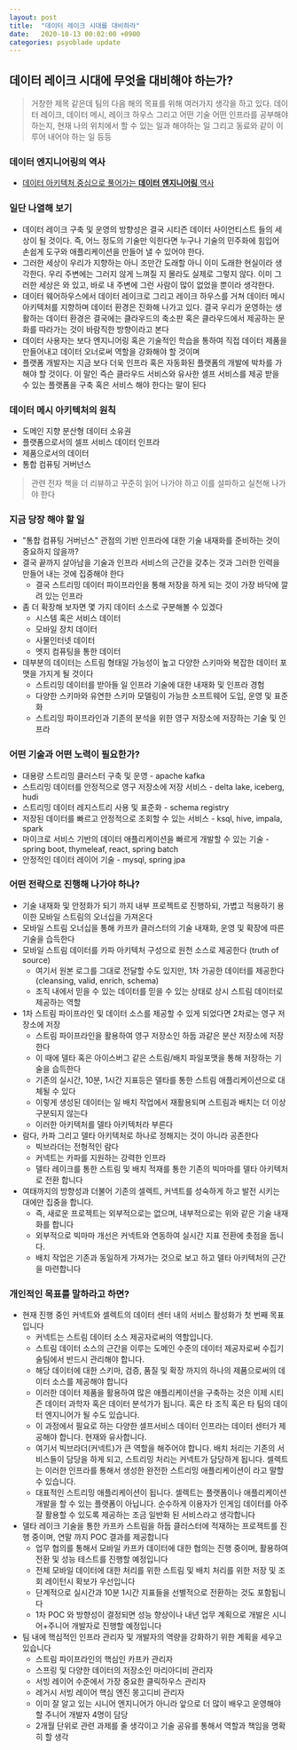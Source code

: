 ```yaml
---
layout: post
title:  "데이터 레이크 시대를 대비하라"
date:   2020-10-13 00:02:00 +0900
categories: psyoblade update
---
```


## 데이터 레이크 시대에 무엇을 대비해야 하는가?

> 거창한 제목 같은데 팀의 다음 해의 목표를 위해 여러가지 생각을 하고 있다. 데이터 레이크, 데이터 메시, 레이크 하우스 그리고 어떤 기술 어떤 인프라를 공부해야 하는지, 현재 나의 위치에서 할 수 있는 일과 해야하는 일 그리고 동료와 같이 이루어 내어야 하는 일 등등

### 데이터 엔지니어링의 역사

* [데이터 아키텍처 중심으로 풀어가는 **데이터** **엔지니어링** 역사](/docs/데이터_엔지니어링_역사_v1.1.pdf)

### 일단 나열해 보기

* 데이터 레이크 구축 및 운영의 방향성은 결국 시티즌 데이터 사이언티스트 들의 세상이 될 것이다. 즉, 어느 정도의 기술만 익힌다면 누구나 기술의 민주화에 힘입어 손쉽게 도구와 애플리케이션을 만들어 낼 수 있어야 한다. 
* 그러한 세상이 우리가 지향하는 아니 조만간 도래할 아니 이미 도래한 현실이라 생각한다. 우리 주변에는 그러지 않게 느껴질 지 몰라도 실제로 그렇지 않다. 이미 그러한 세상은 와 있고, 바로 내 주변에 그런 사람이 많이 없었을 뿐이라 생각한다.
* 데이터 웨어하우스에서 데이터 레이크로 그리고 레이크 하우스를 거쳐 데이터 메시 아키텍처를 지향하며 데이터 환경은 진화해 나가고 있다. 결국 우리가 운영하는 생활하는 데이터 환경은 결국에는 클라우드의 축소판 혹은 클라우드에서 제공하는 문화를 따라가는 것이 바람직한 방향이라고 본다
* 데이터 사용자는 보다 엔지니어링 혹은 기술적인 학습을 통하여 직접 데이터 제품을 만들어내고 데이터 오너로써 역할을 강화해야 할 것이며
* 플랫폼 개발자는 지금 보다 더욱 인프라 혹은 자동화된 플랫폼의 개발에 박차를 가해야 할 것이다. 이 말인 즉슨 클라우드 서비스와 유사한 셀프 서비스를 제공 받을 수 있는 플랫폼을 구축 혹은 서비스 해야 한다는 말이 된다

### 데이터 메시 아키텍처의 원칙

* 도메인 지향 분산형 데이터 소유권
* 플랫폼으로서의 셀프 서비스 데이터 인프라
* 제품으로서의 데이터
* 통합 컴퓨팅 거버넌스

>  관련 전자 책을 더 리뷰하고 꾸준히 읽어 나가야 하고 이를 설파하고 실천해 나가야 한다

### 지금 당장 해야 할 일

* "통합 컴퓨팅 거버넌스" 관점의 기반 인프라에 대한 기술 내재화를 준비하는 것이 중요하지 않을까?
* 결국 끝까지 살아남을 기술과 인프라 서비스의 근간을 갖추는 것과 그러한 인력을 만들어 내는 것에 집중해야 한다
  * 결국 스트리밍 데이터 파이프라인을 통해 저장을 하게 되는 것이 가장 바닥에 깔려 있는 인프라
* 좀 더 확장해 보자면 몇 가지 데이터 소스로 구분해볼 수 있겠다
  * 시스템 혹은 서비스 데이터
  * 모바일 장치 데이터
  * 사물인터넷 데이터
  * 엣지 컴퓨팅을 통한 데이터
* 데부분의 데이터는 스트림 형태일 가능성이 높고 다양한 스키마와 복잡한 데이터 포맷을 가지게 될 것이다
  * 스트리밍 데이터를 받아들 일 인프라 기술에 대한 내재화 및 인프라 경험
  * 다양한 스키마와 유연한 스키마 모델링이 가능한 소프트웨어 도입, 운영 및 표준화
  * 스트리밍 파이프라인과 기존의 분석을 위한 영구 저장소에 저장하는 기술 및 인프라

### 어떤 기술과 어떤 노력이 필요한가?

* 대용량 스트리밍 클러스터 구축 및 운영 - apache kafka
* 스트리밍 데이터를 안정적으로 영구 저장소에 저장 서비스 - delta lake, iceberg, hudi
* 스트리밍 데이터 레지스트리 사용 및 표준화 - schema registry
* 저장된 데이터를 빠르고 안정적으로 조회할 수 있는 서비스 - ksql, hive, impala, spark
* 마이크로 서비스 기반의 데이터 애플리케이션을 빠르게 개발할 수 있는 기술 - spring boot, thymeleaf, react, spring batch
* 안정적인 데이터 레이어 기술 - mysql, spring jpa

### 어떤 전략으로 진행해 나가야 하나?

* 기술 내재화 및 안정화가 되기 까지 내부 프로젝트로 진행하되, 가볍고 적용하기 용이한 모바일 스트림의 오너십을 가져온다
* 모바일 스트림 오너십을 통해 카프카 클러스터의 기술 내재화, 운영 및 확장에 따른 기술을 습득한다
* 모바일 스트림 데이터를 카파 아키텍처 구성으로 원천 소스로 제공한다 (truth of source)
  * 여기서 원본 로그를 그대로 전달할 수도 있지만, 1차 가공한 데이터를 제공한다 (cleansing, valid, enrich, schema)
  * 조직 내에서 믿을 수 있는 데이터를 믿을 수 있는 상태로 상시 스트림 데이터로 제공하는 역할
* 1차 스트림 파이프라인 및 데이터 소스를 제공할 수 있게 되었다면 2차로는 영구 저장소에 저장
  * 스트림 파이프라인을 활용하여 영구 저장소인 하둡 과같은 분산 저장소에 저장한다
  * 이 때에 델타 혹은 아이스버그 같은 스트림/배치 파일포맷을 통해 저장하는 기술을 습득한다
  * 기존의 실시간, 10분, 1시간 지표등은 델타를 통한 스트림 애플리케이션으로 대체될 수 있다
  * 이렇게 생성된 데이터는 일 배치 작업에서 재활용되며 스트림과 배치는 더 이상 구분되지 않는다
  * 이러한 아키텍처를 델타 아키텍처라 부른다
* 람다, 카파 그리고 델타 아키텍처로 하나로 정해지는 것이 아니라 공존한다
  * 빅브라더는 전형적인 람다
  * 커넥트는 카파를 지원하는 강력한 인프라
  * 델타 레이크를 통한 스트림 및 배치 적재를 통한 기존의 빅마마를 델타 아키텍처로 전환 합니다
* 여태까지의 방향성과 더불어 기존의 셀렉트, 커넥트를 성숙하게 하고 발전 시키는 대에만 집중을 합니다.
  * 즉, 새로운 프로젝트는 외부적으로는 없으며, 내부적으로는 위와 같은 기술 내재화를 합니다
  * 외부적으로 빅마마 개선은 커넥트와 연동하여 실시간 지표 전환에 촛점을 둡니다.
  * 배치 작업은 기존과 동일하게 가져가는 것으로 보고 하고 델타 아키텍처의 근간을 마련합니다

### 개인적인 목표를 말하라고 하면?

* 현재 진행 중인 커넥트와 셀렉트의 데이터 센터 내의 서비스 활성화가 첫 번째 목표입니다
  * 커넥트는 스트림 데이터 소스 제공자로써의 역할입니다.
  * 스트림 데이터 소스의 근간을 이루는 도메인 수준의 데이터 제공자로써 수집기술팀에서 반드시 관리해야 합니다.
  * 해당 데이터에 대한 스키마, 검증, 품질 및 확장 까지의 하나의 제품으로써의 데이터 소스를 제공해야 합니다
  * 이러한 데이터 제품을 활용하여 많은 애플리케이션을 구축하는 것은 이제 시티즌 데이터 과학자 혹은 데이터 분석가가 됩니다. 혹은 타 조직 혹은 타 팀의 데이터 엔지니어가 될 수도 있습니다.
  * 이 과정에서 필요로 하는 다양한 셀프서비스 데이터 인프라는 데이터 센터가 제공해야 합니다. 현재와 유사합니다.
  * 여기서 빅브라더(커넥트)가 큰 역할을 해주어야 합니다. 배치 처리는 기존의 서비스들이 담당을 하게 되고, 스트리밍 처리는 커넥트가 담당하게 됩니다. 셀렉트는 이러한 인프라를 통해서 생성한 완전한 스트리밍 애플리케이션이 라고 말할 수 있습니다.
  * 대표적인 스트리밍 애플리케이션이 됩니다. 셀렉트는 플랫폼이나 애플리케이션 개발을 할 수 있는 플랫폼이 아닙니다. 순수하게 이용자가 인게임 데이터를 아주 잘 활용할 수 있도록 제공하는 조금 일반화 된 서비스라고 생각합니다
* 델타 레이크 기술을 통한 카프카 스트림을 하둡 클러스터에 적재하는 프로젝트를 진행 중이며, 연말 까지 POC 결과를 제공합니다
  * 업무 협의를 통해서 모바일 카프카 데이터에 대한 협의는 진행 중이며, 활용하여 전환 및 성능 테스트를 진행할 예정입니다
  * 전체 모바일 데이터에 대한 처리를 위한 스트림 및 배치 처리를 위한 저장 및 조회 레이턴시 확보가 우선입니다
  * 단계적으로 실시간과 10분 1시간 지표들을 선별적으로 전환하는 것도 포함됩니다
  * 1차 POC 와 방향성이 결정되면 성능 향상이나 내년 업무 계획으로 개발은 시니어+주니어 개발자로 진행할 예정입니다
* 팀 내에 핵심적인 인프라 관리자 및 개발자의 역량을 강화하기 위한 계획을 세우고 있습니다
  * 스트림 파이프라인의 핵심인 카프카 관리자
  * 스프링 및 다양한 데이터의 저장소인 마리아디비 관리자
  * 서빙 레이어 수준에서 가장 중요한 클릭하우스 관리자
  * 레거시 서빙 레이어 핵심 엔진 몽고디비 관리자
  * 이미 잘 알고 있는 시니어 엔지니어가 아니라 앞으로 더 많이 배우고 운영해야 할 주니어 개발자 4명이 담당
  * 2개월 단위로 관련 과제를 줄 생각이고 기술 공유를 통해서 역할과 책임을 명확히 할 생각

